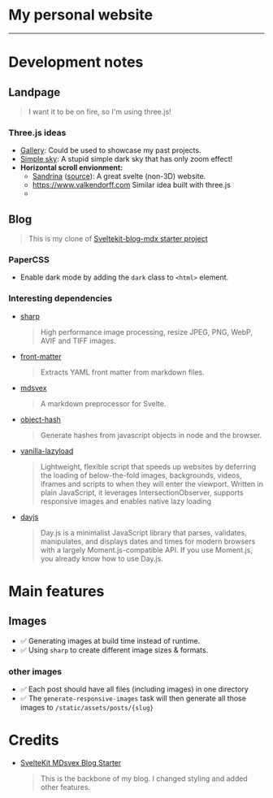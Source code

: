 # My personal website

---

# Development notes

## Landpage

> I want it to be on fire, so I'm using three.js!

### Three.js ideas
- [Gallery](https://lx2h8.csb.app): Could be used to showcase my past projects.
- [Simple sky](https://github.com/LashaJini/portfolio-3d.git): A stupid simple dark sky that has only zoom effect!
- **Horizontal scroll envionment:**
  - [Sandrina](https://www.sandrina-p.net) ([source](https://github.com/sandrina-p/portfolio_v3)): A great svelte (non-3D) website.
  - https://www.valkendorff.com Similar idea built with three.js
  - 

## Blog

> This is my clone of [Sveltekit-blog-mdx starter project](https://github.com/rodneylab/sveltekit-blog-mdx)

### PaperCSS

- Enable dark mode by adding the `dark` class to `<html>` element.

### Interesting dependencies

- [sharp](https://github.com/lovell/sharp)
  > High performance image processing, resize JPEG, PNG, WebP, AVIF and TIFF images.
- [front-matter](https://github.com/jxson/front-matter)
  > Extracts YAML front matter from markdown files.
- [mdsvex](https://github.com/pngwn/MDsveX)
  > A markdown preprocessor for Svelte.
- [object-hash](https://github.com/puleos/object-hash)
  > Generate hashes from javascript objects in node and the browser.
- [vanilla-lazyload](https://github.com/verlok/vanilla-lazyload)
  > Lightweight, flexible script that speeds up websites by deferring the loading of below-the-fold images, backgrounds, videos, iframes and scripts to when they will enter the viewport.
  > Written in plain JavaScript, it leverages IntersectionObserver, supports responsive images and enables native lazy loading
- [dayjs](https://github.com/iamkun/dayjs)
  > Day.js is a minimalist JavaScript library that parses, validates, manipulates, and displays dates and times for modern browsers with a largely Moment.js-compatible API. If you use Moment.js, you already know how to use Day.js.

# Main features

## Images

- ✅ Generating images at build time instead of runtime.
- ✅ Using `sharp` to create different image sizes & formats.

### other images

- ✅ Each post should have all files (including images) in one directory
- ✅ The `generate-responsive-images` task will then generate all those images to `/static/assets/posts/{slug}`

# Credits

- [SvelteKit MDsvex Blog Starter](https://github.com/rodneylab/sveltekit-blog-mdx)
  > This is the backbone of my blog.
  > I changed styling and added other features.
